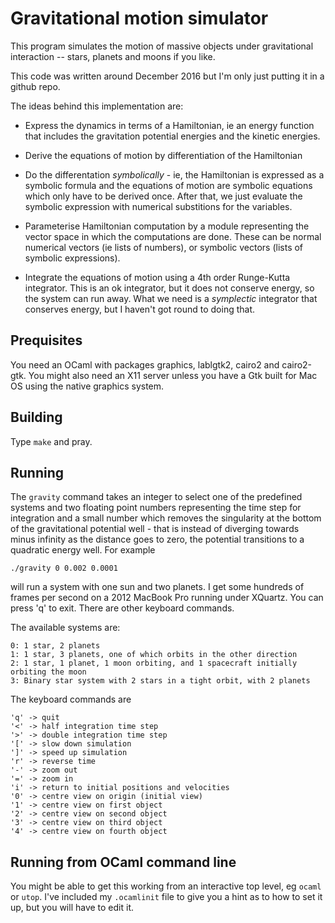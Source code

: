 # Gravitational motion simulator

This program simulates the motion of massive objects under gravitational interaction --
stars, planets and moons if you like.

This code was written around December 2016 but I'm only just putting it in a github repo.

The ideas behind this implementation are:

- Express the dynamics in terms of a Hamiltonian, ie an energy function that includes
  the gravitation potential energies and the kinetic energies.

- Derive the equations of motion by differentiation of the Hamiltonian

- Do the differentation *symbolically* - ie, the Hamiltonian is expressed as a symbolic
  formula and the equations of motion are symbolic equations which only have to be derived
  once. After that, we just evaluate the symbolic expression with numerical substitions
  for the variables.

- Parameterise Hamiltonian computation by a module representing the vector space in which
  the computations are done. These can be normal numerical vectors (ie lists of numbers),
  or symbolic vectors (lists of symbolic expressions).

- Integrate the equations of motion using a 4th order Runge-Kutta integrator. This is an
  ok integrator, but it does not conserve energy, so the system can run away. What we need
  is a *symplectic* integrator that conserves energy, but I haven't got round to doing that.

## Prequisites

You need an OCaml with packages graphics, lablgtk2, cairo2 and cairo2-gtk.
You might also need an X11 server unless you have a Gtk built for Mac OS using the native 
graphics system.

## Building

Type `make` and pray.

## Running

The `gravity` command takes an integer to select one of the predefined systems and two
floating point numbers representing the time step for integration and a small number
which removes the singularity at the bottom of the gravitational potential well - that is
instead of diverging towards minus infinity as the distance goes to zero, the potential
transitions to a quadratic energy well. For example
```
./gravity 0 0.002 0.0001
```
will run a system with one sun and two planets. I get some hundreds of frames per second
on a 2012 MacBook Pro running under XQuartz. You can press 'q' to exit. There are other
keyboard commands.

The available systems are:

    0: 1 star, 2 planets
    1: 1 star, 3 planets, one of which orbits in the other direction
    2: 1 star, 1 planet, 1 moon orbiting, and 1 spacecraft initially orbiting the moon
    3: Binary star system with 2 stars in a tight orbit, with 2 planets

The keyboard commands are

    'q' -> quit
    '<' -> half integration time step
    '>' -> double integration time step
    '[' -> slow down simulation
    ']' -> speed up simulation
    'r' -> reverse time
    '-' -> zoom out
    '=' -> zoom in
    'i' -> return to initial positions and velocities
    '0' -> centre view on origin (initial view)
    '1' -> centre view on first object
    '2' -> centre view on second object
    '3' -> centre view on third object
    '4' -> centre view on fourth object

## Running from OCaml command line

You might be able to get this working from an interactive top level, eg `ocaml`
or `utop`. I've included my `.ocamlinit` file to give you a hint as to how to
set it up, but you will have to edit it.
